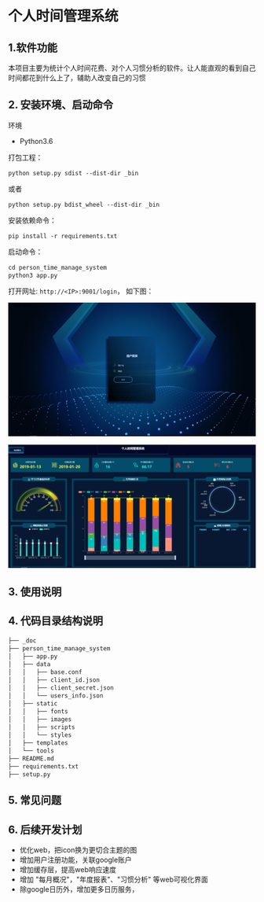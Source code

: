 
# 个人时间管理系统

## 1.软件功能
本项目主要为统计个人时间花费、对个人习惯分析的软件。让人能直观的看到自己时间都花到什么上了，辅助人改变自己的习惯

## 2. 安装环境、启动命令
环境
- Python3.6

打包工程：
```
python setup.py sdist --dist-dir _bin
```
或者
```
python setup.py bdist_wheel --dist-dir _bin
```

安装依赖命令：
```
pip install -r requirements.txt
```

启动命令：
```
cd person_time_manage_system
python3 app.py
```

打开网址: ```http://<IP>:9001/login```， 如下图：

![avatar](./_doc/login.PNG)

![avatar](./_doc/every_day_sum.PNG)


## 3. 使用说明


## 4. 代码目录结构说明
```
├── _doc
├── person_time_manage_system
│   ├── app.py
│   ├── data
│   │   ├── base.conf
│   │   ├── client_id.json
│   │   ├── client_secret.json
│   │   └── users_info.json
│   ├── static
│   │   ├── fonts
│   │   ├── images
│   │   ├── scripts
│   │   └── styles
│   ├── templates
│   └── tools
├── README.md
├── requirements.txt
├── setup.py
```

## 5. 常见问题


## 6. 后续开发计划
- 优化web，把icon换为更切合主题的图
- 增加用户注册功能，关联google账户
- 增加缓存层，提高web响应速度
- 增加 "每月概况"，"年度报表"、"习惯分析" 等web可视化界面
- 除google日历外，增加更多日历服务，
